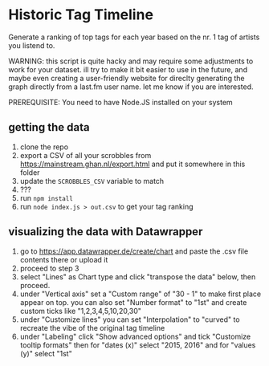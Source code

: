 # Historic Tag Timeline

Generate a ranking of top tags for each year based on the nr. 1 tag of artists you listend to.

WARNING: this script is quite hacky and may require some adjustments to work for your dataset. ill try to make it bit easier to use in the future, and maybe even creating a user-friendly website for direclty generating the graph directly from a last.fm user name. let me know if you are interested.

PREREQUISITE: You need to have Node.JS installed on your system 

## getting the data

1. clone the repo
1. export a CSV of all your scrobbles from https://mainstream.ghan.nl/export.html and put it somewhere in this folder
1. update the `SCROBBLES_CSV` variable to match
1. ???
1. run `npm install`
1. run `node index.js > out.csv` to get your tag ranking

## visualizing the data with Datawrapper

1. go to https://app.datawrapper.de/create/chart and paste the .csv file contents there or upload it
1. proceed to step 3
1. select "Lines" as Chart type and click "transpose the data" below, then proceed.
1. under "Vertical axis" set a "Custom range" of "30 - 1" to make first place appear on top. you can also set "Number format" to "1st" and create custom ticks like "1,2,3,4,5,10,20,30"
1. under "Customize lines" you can set "Interpolation" to "curved" to recreate the vibe of the original tag timeline
1. under "Labeling" click "Show advanced options" and tick "Customize tooltip formats" then for "dates (x)" select "2015, 2016" and for "values (y)" select "1st"
